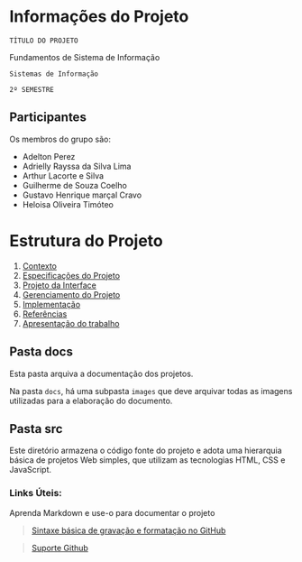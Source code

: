 # Informações do Projeto
`TÍTULO DO PROJETO`  

Fundamentos de Sistema de Informação

`Sistemas de Informação`

`2º SEMESTRE`

## Participantes

Os membros do grupo são: 
- Adelton Perez
- Adrielly Rayssa da Silva Lima
- Arthur Lacorte e Silva
- Guilherme de Souza Coelho
- Gustavo Henrique marçal Cravo
- Heloisa Oliveira Timóteo



# Estrutura do Projeto

1. [Contexto](./docs/1-Contexto.md)
2. [Especificações do Projeto](./docs/2-Especificação.md)
3. [Projeto da Interface](./docs/3-Interface.md)
4. [Gerenciamento do Projeto](./docs/4-Gerenciamento-Projeto.md)
5. [Implementação](./docs/5-Implementação.md)
6. [Referências](./docs/6-Referências.md)
7. [Apresentação do trabalho](./docs/apresentacao/README.md) 



## Pasta docs

Esta pasta arquiva a documentação dos projetos.


Na pasta `docs`, há uma subpasta `images` que deve arquivar todas as
imagens utilizadas para a elaboração do documento.


## Pasta src

Este diretório armazena o código fonte do projeto e adota uma hierarquia
básica de projetos Web simples, que utilizam as tecnologias HTML, CSS e
JavaScript.

### Links Úteis:

Aprenda Markdown e use-o para documentar o projeto  

> [Sintaxe básica de gravação e formatação no GitHub](https://guides.github.com/features/mastering-markdown/)

> [Suporte Github](https://help.github.com/pt/github/writing-on-github/getting-started-with-writing-and-formatting-on-github)
